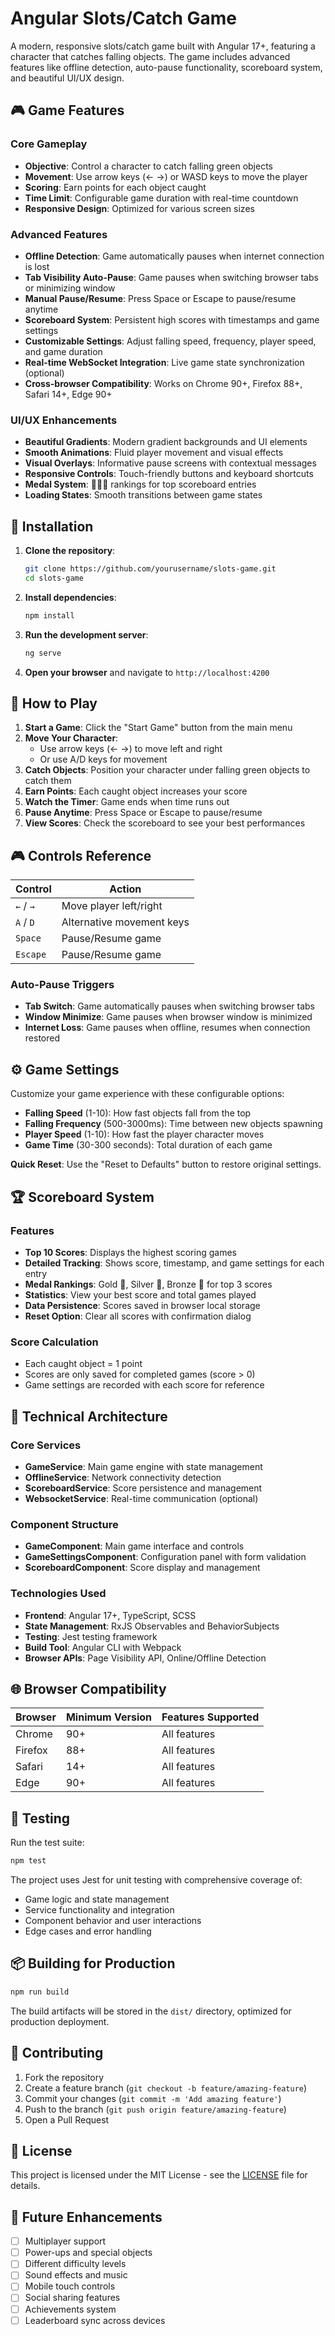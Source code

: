 # Angular Slots/Catch Game

A modern, responsive slots/catch game built with Angular 17+, featuring a character that catches falling objects. The game includes advanced features like offline detection, auto-pause functionality, scoreboard system, and beautiful UI/UX design.

## 🎮 Game Features

### Core Gameplay
- **Objective**: Control a character to catch falling green objects
- **Movement**: Use arrow keys (← →) or WASD keys to move the player
- **Scoring**: Earn points for each object caught
- **Time Limit**: Configurable game duration with real-time countdown
- **Responsive Design**: Optimized for various screen sizes

### Advanced Features
- **Offline Detection**: Game automatically pauses when internet connection is lost
- **Tab Visibility Auto-Pause**: Game pauses when switching browser tabs or minimizing window
- **Manual Pause/Resume**: Press Space or Escape to pause/resume anytime
- **Scoreboard System**: Persistent high scores with timestamps and game settings
- **Customizable Settings**: Adjust falling speed, frequency, player speed, and game duration
- **Real-time WebSocket Integration**: Live game state synchronization (optional)
- **Cross-browser Compatibility**: Works on Chrome 90+, Firefox 88+, Safari 14+, Edge 90+

### UI/UX Enhancements
- **Beautiful Gradients**: Modern gradient backgrounds and UI elements
- **Smooth Animations**: Fluid player movement and visual effects
- **Visual Overlays**: Informative pause screens with contextual messages
- **Responsive Controls**: Touch-friendly buttons and keyboard shortcuts
- **Medal System**: 🥇🥈🥉 rankings for top scoreboard entries
- **Loading States**: Smooth transitions between game states

## 🚀 Installation

1. **Clone the repository**:
   ```bash
   git clone https://github.com/yourusername/slots-game.git
   cd slots-game
   ```

2. **Install dependencies**:
   ```bash
   npm install
   ```

3. **Run the development server**:
   ```bash
   ng serve
   ```

4. **Open your browser** and navigate to `http://localhost:4200`

## 🎯 How to Play

1. **Start a Game**: Click the "Start Game" button from the main menu
2. **Move Your Character**: 
   - Use arrow keys (← →) to move left and right
   - Or use A/D keys for movement
3. **Catch Objects**: Position your character under falling green objects to catch them
4. **Earn Points**: Each caught object increases your score
5. **Watch the Timer**: Game ends when time runs out
6. **Pause Anytime**: Press Space or Escape to pause/resume
7. **View Scores**: Check the scoreboard to see your best performances

## 🎮 Controls Reference

| Control | Action |
|---------|--------|
| `←` / `→` | Move player left/right |
| `A` / `D` | Alternative movement keys |
| `Space` | Pause/Resume game |
| `Escape` | Pause/Resume game |

### Auto-Pause Triggers
- **Tab Switch**: Game automatically pauses when switching browser tabs
- **Window Minimize**: Game pauses when browser window is minimized  
- **Internet Loss**: Game pauses when offline, resumes when connection restored

## ⚙️ Game Settings

Customize your game experience with these configurable options:

- **Falling Speed** (1-10): How fast objects fall from the top
- **Falling Frequency** (500-3000ms): Time between new objects spawning
- **Player Speed** (1-10): How fast the player character moves
- **Game Time** (30-300 seconds): Total duration of each game

**Quick Reset**: Use the "Reset to Defaults" button to restore original settings.

## 🏆 Scoreboard System

### Features
- **Top 10 Scores**: Displays the highest scoring games
- **Detailed Tracking**: Shows score, timestamp, and game settings for each entry
- **Medal Rankings**: Gold 🥇, Silver 🥈, Bronze 🥉 for top 3 scores
- **Statistics**: View your best score and total games played
- **Data Persistence**: Scores saved in browser local storage
- **Reset Option**: Clear all scores with confirmation dialog

### Score Calculation
- Each caught object = 1 point
- Scores are only saved for completed games (score > 0)
- Game settings are recorded with each score for reference

## 🔧 Technical Architecture

### Core Services
- **GameService**: Main game engine with state management
- **OfflineService**: Network connectivity detection
- **ScoreboardService**: Score persistence and management  
- **WebsocketService**: Real-time communication (optional)

### Component Structure
- **GameComponent**: Main game interface and controls
- **GameSettingsComponent**: Configuration panel with form validation
- **ScoreboardComponent**: Score display and management

### Technologies Used
- **Frontend**: Angular 17+, TypeScript, SCSS
- **State Management**: RxJS Observables and BehaviorSubjects
- **Testing**: Jest testing framework
- **Build Tool**: Angular CLI with Webpack
- **Browser APIs**: Page Visibility API, Online/Offline Detection

## 🌐 Browser Compatibility

| Browser | Minimum Version | Features Supported |
|---------|----------------|-------------------|
| Chrome | 90+ | All features |
| Firefox | 88+ | All features |
| Safari | 14+ | All features |
| Edge | 90+ | All features |

## 🧪 Testing

Run the test suite:

```bash
npm test
```

The project uses Jest for unit testing with comprehensive coverage of:
- Game logic and state management
- Service functionality and integration
- Component behavior and user interactions
- Edge cases and error handling

## 📦 Building for Production

```bash
npm run build
```

The build artifacts will be stored in the `dist/` directory, optimized for production deployment.

## 🤝 Contributing

1. Fork the repository
2. Create a feature branch (`git checkout -b feature/amazing-feature`)
3. Commit your changes (`git commit -m 'Add amazing feature'`)
4. Push to the branch (`git push origin feature/amazing-feature`)  
5. Open a Pull Request

## 📝 License

This project is licensed under the MIT License - see the [LICENSE](LICENSE) file for details.

## 🎯 Future Enhancements

- [ ] Multiplayer support
- [ ] Power-ups and special objects
- [ ] Different difficulty levels
- [ ] Sound effects and music
- [ ] Mobile touch controls
- [ ] Social sharing features
- [ ] Achievements system
- [ ] Leaderboard sync across devices

